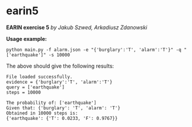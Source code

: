 # earin5
**EARIN exercise 5** *by Jakub Szwed, Arkadiusz Zdanowski*

**Usage example:**

```console
python main.py -f alarm.json -e "{'burglary':'T', 'alarm':'T'}" -q "['earthquake']" -s 10000
```

The above should give the following results:

```console
File loaded successfully.
evidence = {'burglary':'T', 'alarm':'T'}
query = ['earthquake']
steps = 10000

The probability of: ['earthquake']
Given that: {'burglary': 'T', 'alarm': 'T'}
Obtained in 10000 steps is:
{'earthquake': {'T': 0.0233, 'F': 0.9767}}
```
